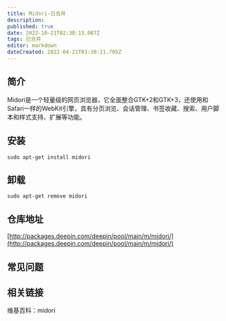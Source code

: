 ```yaml
---
title: Midori-已合并
description: 
published: true
date: 2022-10-21T02:38:13.007Z
tags: 已合并
editor: markdown
dateCreated: 2022-04-21T03:38:21.705Z
---
```


## 简介

Midori是一个轻量级的网页浏览器，它全面整合GTK+2和GTK+3，还使用和Safari一样的WebKit引擎，具有分页浏览、会话管理、书签收藏、搜索、用户脚本和样式支持、扩展等功能。

## 安装

`sudo apt-get install midori`

## 卸载

`sudo apt-get remove midori`

## 仓库地址

[http://packages.deepin.com/deepin/pool/main/m/midori/](http://packages.deepin.com/deepin/pool/main/m/midori/)

## 常见问题

## 相关链接

维基百科：midori
